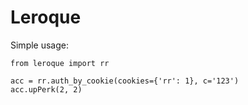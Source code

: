 # Leroque

Simple usage:
```
from leroque import rr

acc = rr.auth_by_cookie(cookies={'rr': 1}, c='123')
acc.upPerk(2, 2)                       
```